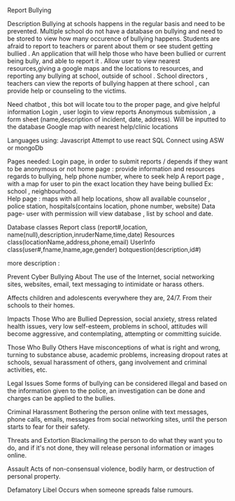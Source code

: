 Report Bullying

Description
Bullying at schools happens in the regular basis and need to be prevented. Multiple school do not have a database on bullying and need to be stored to view how many occurence of bullying happens. Students are afraid to report to teachers or parent about them or see student getting bullied . An application that will help those who have been bullied or current being bully, and able to report it . Allow user to view  nearest resources,giving a google maps and the locations to resources, and reporting any bullying at school, outside of school . School directors , teachers can view the reports of bullying happen at there school , can provide help or counseling to the victims.  

Need chatbot , this bot will locate tou to the proper page, and give helpful information 
Login , user login to view reports 
Anonymous submission , a form sheet (name,description of incident, date, address). Will be inputted to the database 
Google map with nearest help/clinic locations 

Languages using:
Javascript 
Attempt to use react 
SQL Connect using ASW or mongoDb 

Pages needed:
Login page, in order to submit reports / depends if they want to be anonymous or not 
home page : provide information and resources regards to bullying, help phone number, where to seek help 
A report page , with a map for user to pin the exact location they have being bullied Ex: school , neighbourhood.  
Help page : maps with all help locations, show all available counselor , police station, hospitals(contains location, phone number, website) 
Data page-  user with permission will view database , list by school and date.  

Database classes 
Report class (report#,location, name(null),description,inruderName,time,date)
Resources class(locationName,address,phone,email)
UserInfo class(user#,fname,lname,age,gender)
botquestion(description,id#)

more description : 

Prevent Cyber Bullying
About
The use of the Internet, social networking sites, websites, email, text messaging to intimidate or harass others.

Affects children and adolescents everywhere they are, 24/7. From their schools to their homes.

Impacts
Those Who are Bullied
Depression, social anxiety, stress related health issues, very low self-esteem, problems in school, attitudes will become aggressive, and contemplating, attempting or committing suicide.

Those Who Bully Others
Have misconceptions of what is right and wrong, turning to substance abuse, academic problems, increasing dropout rates at schools, sexual harassment of others, gang involvement and criminal activities, etc.

Legal Issues
Some forms of bullying can be considered illegal and based on the information given to the police, an investigation can be done and charges can be applied to the bullies.

Criminal Harassment
Bothering the person online with text messages, phone calls, emails, messages from social networking sites, until the person starts to fear for their safety.

Threats and Extortion
Blackmailing the person to do what they want you to do, and if it's not done, they will release personal information or images online.

Assault
Acts of non-consensual violence, bodily harm, or destruction of personal property.

Defamatory Libel
Occurs when someone spreads false rumours.


